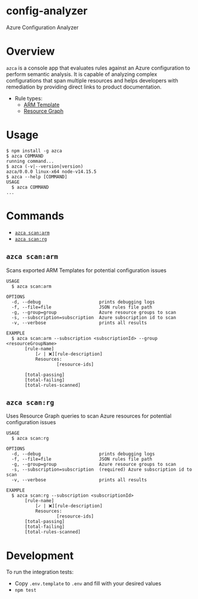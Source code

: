# config-analyzer

Azure Configuration Analyzer

# Overview

`azca` is a console app that evaluates rules against an Azure configuration to perform semantic analysis. It is capable of analyzing complex configurations that span multiple resources and helps developers with remediation by providing direct links to product documentation.

- Rule types:
  - [ARM Template](/docs/rules-armTemplate.md)
  - [Resource Graph](/docs/rules-resourceGraph.md)

# Usage

<!-- usage -->
```sh-session
$ npm install -g azca
$ azca COMMAND
running command...
$ azca (-v|--version|version)
azca/0.0.0 linux-x64 node-v14.15.5
$ azca --help [COMMAND]
USAGE
  $ azca COMMAND
...
```
<!-- usagestop -->

# Commands

<!-- commands -->
* [`azca scan:arm`](#azca-scanarm)
* [`azca scan:rg`](#azca-scanrg)

## `azca scan:arm`

Scans exported ARM Templates for potential configuration issues

```
USAGE
  $ azca scan:arm

OPTIONS
  -d, --debug                      prints debugging logs
  -f, --file=file                  JSON rules file path
  -g, --group=group                Azure resource groups to scan
  -s, --subscription=subscription  Azure subscription id to scan
  -v, --verbose                    prints all results

EXAMPLE
  $ azca scan:arm --subscription <subscriptionId> --group <resourceGroupName>
       [rule-name]
           [✓ | ❌][rule-description]     
           Resources:
                   [resource-ids]

       [total-passing]
       [total-failing]
       [total-rules-scanned]
```

## `azca scan:rg`

Uses Resource Graph queries to scan Azure resources for potential configuration issues

```
USAGE
  $ azca scan:rg

OPTIONS
  -d, --debug                      prints debugging logs
  -f, --file=file                  JSON rules file path
  -g, --group=group                Azure resource groups to scan
  -s, --subscription=subscription  (required) Azure subscription id to scan
  -v, --verbose                    prints all results

EXAMPLE
  $ azca scan:rg --subscription <subscriptionId>
       [rule-name]
           [✓ | ❌][rule-description]     
           Resources:
                   [resource-ids]
       [total-passing]
       [total-failing]
       [total-rules-scanned]
```
<!-- commandsstop -->

# Development

To run the integration tests:

- Copy `.env.template` to `.env` and fill with your desired values
- `npm test`
